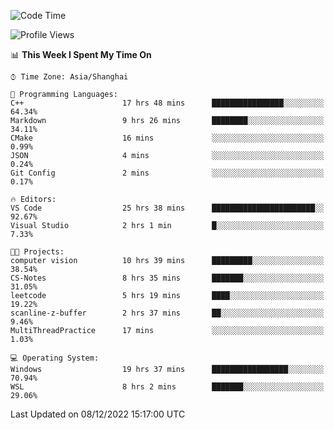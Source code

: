 <!--START_SECTION:waka-->
![Code Time](http://img.shields.io/badge/Code%20Time-435%20hrs%2059%20mins-blue)

![Profile Views](http://img.shields.io/badge/Profile%20Views-3-blue)

📊 **This Week I Spent My Time On** 

```text
⌚︎ Time Zone: Asia/Shanghai

💬 Programming Languages: 
C++                      17 hrs 48 mins      ████████████████░░░░░░░░░   64.34% 
Markdown                 9 hrs 26 mins       ████████░░░░░░░░░░░░░░░░░   34.11% 
CMake                    16 mins             ░░░░░░░░░░░░░░░░░░░░░░░░░   0.99% 
JSON                     4 mins              ░░░░░░░░░░░░░░░░░░░░░░░░░   0.24% 
Git Config               2 mins              ░░░░░░░░░░░░░░░░░░░░░░░░░   0.17%

🔥 Editors: 
VS Code                  25 hrs 38 mins      ███████████████████████░░   92.67% 
Visual Studio            2 hrs 1 min         █░░░░░░░░░░░░░░░░░░░░░░░░   7.33%

🐱‍💻 Projects: 
computer vision          10 hrs 39 mins      █████████░░░░░░░░░░░░░░░░   38.54% 
CS-Notes                 8 hrs 35 mins       ███████░░░░░░░░░░░░░░░░░░   31.05% 
leetcode                 5 hrs 19 mins       ████░░░░░░░░░░░░░░░░░░░░░   19.22% 
scanline-z-buffer        2 hrs 37 mins       ██░░░░░░░░░░░░░░░░░░░░░░░   9.46% 
MultiThreadPractice      17 mins             ░░░░░░░░░░░░░░░░░░░░░░░░░   1.03%

💻 Operating System: 
Windows                  19 hrs 37 mins      █████████████████░░░░░░░░   70.94% 
WSL                      8 hrs 2 mins        ███████░░░░░░░░░░░░░░░░░░   29.06%

```


 Last Updated on 08/12/2022 15:17:00 UTC
<!--END_SECTION:waka-->